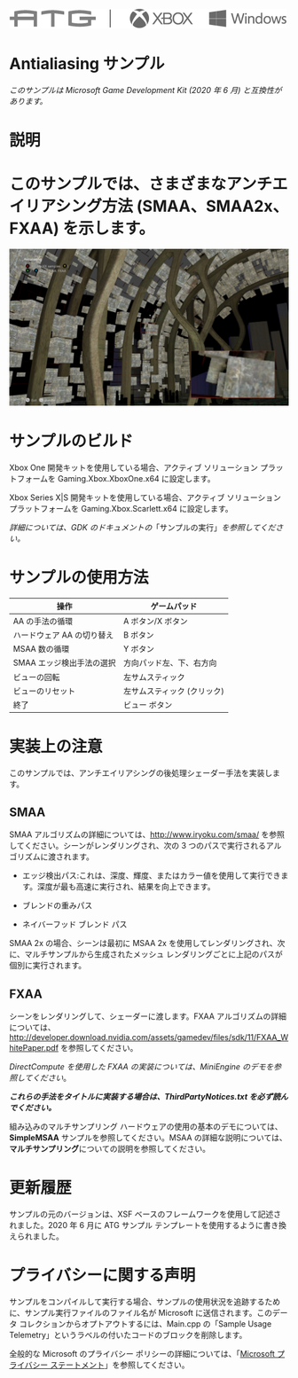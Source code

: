   ![](./media/image1.png)

#   Antialiasing サンプル

*このサンプルは Microsoft Game Development Kit (2020 年 6 月)
と互換性があります。*

# 説明

# このサンプルでは、さまざまなアンチエイリアシング方法 (SMAA、SMAA2x、FXAA) を示します。

![](./media/image3.jpeg)

# サンプルのビルド

Xbox One 開発キットを使用している場合、アクティブ ソリューション
プラットフォームを Gaming.Xbox.XboxOne.x64 に設定します。

Xbox Series X|S 開発キットを使用している場合、アクティブ ソリューション
プラットフォームを Gaming.Xbox.Scarlett.x64 に設定します。

*詳細については、GDK
のドキュメントの*「サンプルの実行」*を参照してください。*

# サンプルの使用方法

| 操作                                  |  ゲームパッド                 |
|---------------------------------------|------------------------------|
| AA の手法の循環                       |  A ボタン/X ボタン            |
| ハードウェア AA の切り替え            |  B ボタン                     |
| MSAA 数の循環                         |  Y ボタン                     |
| SMAA エッジ検出手法の選択             |  方向パッド左、下、右方向     |
| ビューの回転                          |  左サムスティック             |
| ビューのリセット                      |  左サムスティック (クリック)  |
| 終了                                  |  ビュー ボタン                |

# 実装上の注意

このサンプルでは、アンチエイリアシングの後処理シェーダー手法を実装します。

## SMAA

SMAA アルゴリズムの詳細については、<http://www.iryoku.com/smaa/>
を参照してください。シーンがレンダリングされ、次の 3
つのパスで実行されるアルゴリズムに渡されます。

-   エッジ検出パス:これは、深度、輝度、またはカラー値を使用して実行できます。深度が最も高速に実行され、結果を向上できます。

-   ブレンドの重みパス

-   ネイバーフッド ブレンド パス

SMAA 2x の場合、シーンは最初に MSAA 2x
を使用してレンダリングされ、次に、マルチサンプルから生成されたメッシュ
レンダリングごとに上記のパスが個別に実行されます。

## FXAA

シーンをレンダリングして、シェーダーに渡します。FXAA
アルゴリズムの詳細については、<http://developer.download.nvidia.com/assets/gamedev/files/sdk/11/FXAA_WhitePaper.pdf>
を参照してください。

*DirectCompute を使用した FXAA の実装については、MiniEngine
のデモを参照してください*。

***これらの手法をタイトルに実装する場合は、ThirdPartyNotices.txt
を必ず読んでください。***

組み込みのマルチサンプリング
ハードウェアの使用の基本のデモについては、**SimpleMSAA**
サンプルを参照してください。MSAA
の詳細な説明については、**マルチサンプリング**についての説明を参照してください。

# 更新履歴

サンプルの元のバージョンは、XSF
ベースのフレームワークを使用して記述されました。2020 年 6 月に ATG
サンプル テンプレートを使用するように書き換えられました。

# プライバシーに関する声明

サンプルをコンパイルして実行する場合、サンプルの使用状況を追跡するために、サンプル実行ファイルのファイル名が
Microsoft に送信されます。このデータ
コレクションからオプトアウトするには、Main.cpp の「Sample Usage
Telemetry」というラベルの付いたコードのブロックを削除します。

全般的な Microsoft のプライバシー ポリシーの詳細については、「[Microsoft
プライバシー
ステートメント](https://privacy.microsoft.com/en-us/privacystatement/)」を参照してください。
